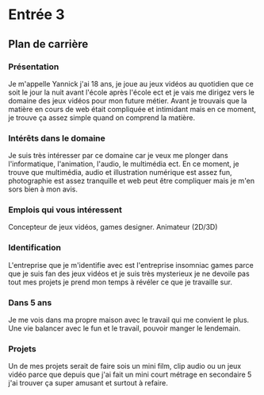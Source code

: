 # Entrée 3
## Plan de carrière

### Présentation
Je m'appelle Yannick j'ai 18 ans, je joue au jeux vidéos au quotidien que ce soit le jour la nuit avant l'école après l'école ect et je vais me dirigez vers le domaine des jeux vidéos pour mon future métier. Avant je trouvais que la matière en cours de web était compliquée et intimidant mais en ce moment, je trouve ça assez simple quand on comprend la matière. 

### Intérêts dans le domaine
Je suis très intéresser par ce domaine car je veux me plonger dans l'informatique, l'animation, l'audio, le multimédia ect. En ce moment, je trouve que multimédia, audio et illustration numérique est assez fun, photographie est assez tranquille et web peut être compliquer mais je m'en sors bien à mon avis.

### Emplois qui vous intéressent
Concepteur de jeux vidéos, games designer. Animateur (2D/3D)

### Identification
L'entreprise que je m'identifie avec est l'entreprise insomniac games parce que je suis fan des jeux vidéos et je suis très mysterieux je ne devoile pas tout mes projets je prend mon temps à révéler ce que je travaille sur. 

### Dans 5 ans
Je me vois dans ma propre maison avec le travail qui me convient le plus. Une vie balancer avec le fun et le travail, pouvoir manger le lendemain. 

### Projets
Un de mes projets serait de faire sois un mini film, clip audio ou un jeux vidéo parce que depuis que j'ai fait un mini court métrage en secondaire 5 j'ai trouver ça super amusant et surtout à refaire.  

